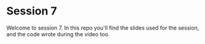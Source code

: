 # Session 7

Welcome to session 7. In this repo you'll find the slides used for the session,
and the code wrote during the video too.